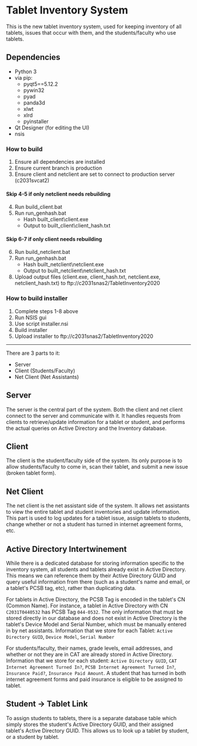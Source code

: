 # Tablet Inventory System

This is the new tablet inventory system, used for keeping inventory of all tablets, issues that occur with them, and the students/faculty who use tablets.

## Dependencies
* Python 3
* via pip:
  * pyqt5==5.12.2
  * pywin32
  * pyad
  * panda3d
  * xlwt
  * xlrd
  * pyinstaller
* Qt Designer (for editing the UI)
* nsis

### How to build
1) Ensure all dependencies are installed
2) Ensure current branch is production
3) Ensure client and netclient are set to connect to production server (c2031svcat2)
#### Skip 4-5 if only netclient needs rebuilding
4) Run build_client.bat
5) Run run_genhash.bat
   * Hash built_client\\client.exe
   * Output to built_client\\client_hash.txt
#### Skip 6-7 if only client needs rebuilding
6) Run build_netclient.bat
7) Run run_genhash.bat
   * Hash built_netclient\\netclient.exe
   * Output to built_netclient\\netclient_hash.txt
8) Upload output files (client.exe, client_hash.txt, netclient.exe, netclient_hash.txt) to ftp://c2031snas2/TabletInventory2020

### How to build installer
1) Complete steps 1-8 above
2) Run NSIS gui
3) Use script installer.nsi
4) Build installer
5) Upload installer to ftp://c2031snas2/TabletInventory2020

---

There are 3 parts to it:
* Server
* Client (Students/Faculty)
* Net Client (Net Assistants)

## Server
The server is the central part of the system. Both the client and net client connect to the server and communicate with it. It handles requests from clients to retrieve/update information for a tablet or student, and performs the actual queries on Active Directory and the Inventory database.

## Client
The client is the student/faculty side of the system. Its only purpose is to allow students/faculty to come in, scan their tablet, and submit a new issue (broken tablet form).

## Net Client
The net client is the net assistant side of the system. It allows net assistants to view the entire tablet and student inventories and update information. This part is used to log updates for a tablet issue, assign tablets to students, change whether or not a student has turned in internet agreement forms, etc.

## Active Directory Intertwinement
While there is a dedicated database for storing information specific to the inventory system, all students and tablets already exist in Active Directory. This means we can reference them by their Active Directory GUID and query useful information from there (such as a student's name and email, or a tablet's PCSB tag, etc), rather than duplicating data.

For tablets in Active Directory, the PCSB Tag is encoded in the tablet's CN (Common Name). For instance, a tablet in Active Directory with CN `C2031T0440532` has PCSB Tag `044-0532`. The only information that must be stored directly in our database and does not exist in Active Directory is the tablet's Device Model and Serial Number, which must be manually entered in by net assistants. Information that we store for each Tablet: `Active Directory GUID`, `Device Model`, `Serial Number`

For students/faculty, their names, grade levels, email addresses, and whether or not they are in CAT are already stored in Active Directory. Information that we store for each student: `Active Directory GUID`, `CAT Internet Agreement Turned In?`, `PCSB Internet Agreement Turned In?`, `Insurance Paid?`, `Insurance Paid Amount`. A student that has turned in both internet agreement forms and paid insurance is eligible to be assigned to tablet.

## Student -> Tablet Link
To assign students to tablets, there is a separate database table which simply stores the student's Active Directory GUID, and their assigned tablet's Active Directory GUID. This allows us to look up a tablet by student, or a student by tablet.

